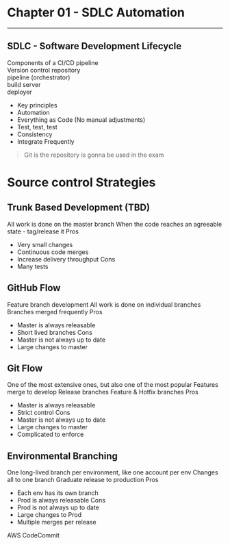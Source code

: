 # Chapter 01 - SDLC Automation
----------------------------

## SDLC - Software Development Lifecycle

Components of a CI/CD pipeline  
Version control repository  
pipeline (orchestrator)  
build server  
deployer  

- Key principles
- Automation
- Everything as Code (No manual adjustments)
- Test, test, test
- Consistency
- Integrate Frequently

 > Git is the repository is gonna be used in the exam

# Source control Strategies

## Trunk Based Development (TBD)
All work is done on the master branch
When the code reaches an agreeable state - tag/release it
Pros
- Very small changes
- Continuous code merges
- Increase delivery throughput
Cons
- Many tests

## GitHub Flow
Feature branch development
All work is done on individual branches
Branches merged frequently
Pros
- Master is always releasable
- Short lived branches
Cons
- Master is not always up to date
- Large changes to master

## Git Flow
One of the most extensive ones, but also one of the most popular
Features merge to develop
Release branches
Feature & Hotfix branches
Pros
- Master is always releasable
- Strict control
Cons
- Master is not always up to date
- Large changes to master
- Complicated to enforce

## Environmental Branching
One long-lived branch per environment, like one account per env
Changes all to one branch
Graduate release to production
Pros 
- Each env has its own branch
- Prod is always releasable
Cons
- Prod is not always up to date
- Large changes to Prod
- Multiple merges per release 


AWS CodeCommit

